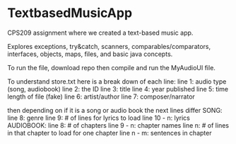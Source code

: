 # TextbasedMusicApp
CPS209 assignment where we created a text-based music app.

Explores exceptions, try&catch, scanners, comparables/comparators,
interfaces, objects, maps, files, and basic java concepts.

To run the file, download repo
then compile and run the MyAudioUI file.

To understand store.txt here is a break down of each line:
line 1: audio type (song, audiobook)
line 2: the ID
line 3: title
line 4: year published
line 5: time length of file (fake)
line 6: artist/author
line 7: composer/narrator

then depending on if it is a song or audio book the next lines differ
SONG:
line 8: genre
line 9: # of lines for lyrics to load
line 10 - n: lyrics
AUDIOBOOK:
line 8: # of chapters
line 9 - n: chapter names
line n: # of lines in that chapter to load for one chapter
line n - m: sentences in chapter
